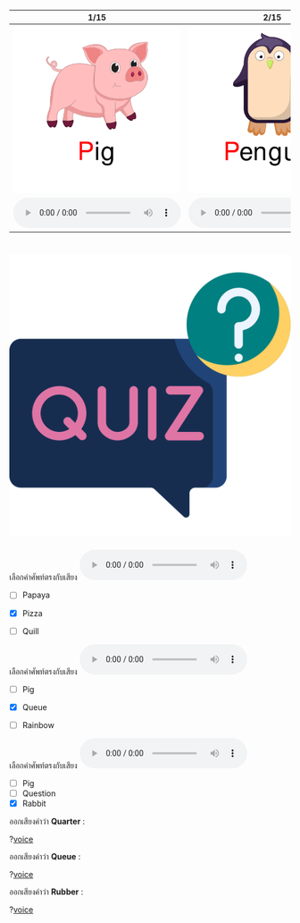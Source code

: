 <div class="carrousel">


|1/15|2/15|3/15|4/15|5/15|6/15|7/15|8/15|9/15|10/15|11/15|12/15|13/15|14/15|15/15|
| :----: | :----: | :----: | :----: | :----: | :----: | :----: | :----: | :----: | :----: | :----: | :----: | :----: | :----: | :----: |
|![](/media/img/P-Q-R/Pig.svg)|![](/media/img/P-Q-R/Penguin.svg)|![](/media/img/P-Q-R/Papaya.svg)|![](/media/img/P-Q-R/Pumpkin.svg)|![](/media/img/P-Q-R/Pizza.svg)|![](/media/img/P-Q-R/Queue.svg)|![](/media/img/P-Q-R/Queen.svg)|![](/media/img/P-Q-R/Question.svg)|![](/media/img/P-Q-R/Quarter.svg)|![](/media/img/P-Q-R/Quill.svg)|![](/media/img/P-Q-R/Rain.svg)|![](/media/img/P-Q-R/Rainbow.svg)|![](/media/img/P-Q-R/Rabbit.svg)|![](/media/img/P-Q-R/Rubber.svg)|![](/media/img/P-Q-R/Ruler.svg)|
|![](/media/audio/Pig.mp3)|![](/media/audio/Penguin.mp3)|![](/media/audio/Papaya.mp3)|![](/media/audio/Pumpkin.mp3)|![](/media/audio/Pizza.mp3)|![](/media/audio/Queue.mp3)|![](/media/audio/Queen.mp3)|![](/media/audio/Question.mp3)|![](/media/audio/Quarter.mp3)|![](/media/audio/Quill.mp3)|![](/media/audio/Rain.mp3)|![](/media/audio/Rainbow.mp3)|![](/media/audio/Rabbit.mp3)|![](/media/audio/Rubber.mp3)|![](/media/audio/Ruler.mp3)|

</div>



# ![icon](/media/icons/quiz.svg) 


 เลือกคำศัพท์ตรงกับเสียง ![](/media/audio/Pizza.mp3) 
 - [ ] Papaya
 - [x] Pizza
 - [ ] Quill


 เลือกคำศัพท์ตรงกับเสียง ![](/media/audio/Queue.mp3) 
 - [ ] Pig
 - [x] Queue
 - [ ] Rainbow


 เลือกคำศัพท์ตรงกับเสียง ![](/media/audio/Rabbit.mp3) 
 - [ ] Pig
 - [ ] Question
 - [x] Rabbit

ออกเสียงคำว่า **Quarter** :

?[voice](quarter)

ออกเสียงคำว่า **Queue** :

?[voice](queue)

ออกเสียงคำว่า **Rubber** :

?[voice](rubber)

